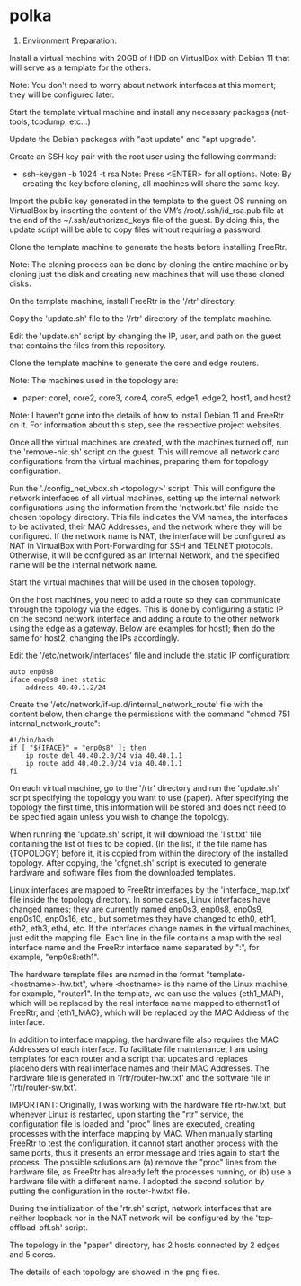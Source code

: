 # polka


1) Environment Preparation:

Install a virtual machine with 20GB of HDD on VirtualBox with Debian 11 that will serve as a template for the others.

  Note: You don't need to worry about network interfaces at this moment; they will be configured later.

Start the template virtual machine and install any necessary packages (net-tools, tcpdump, etc...)

Update the Debian packages with "apt update" and "apt upgrade".

Create an SSH key pair with the root user using the following command:
- ssh-keygen -b 1024 -t rsa
  Note: Press \<ENTER\> for all options.
  Note: By creating the key before cloning, all machines will share the same key.

Import the public key generated in the template to the guest OS running on VirtualBox by inserting the content of the VM’s /root/.ssh/id_rsa.pub file at the end of the ~/.ssh/authorized_keys file of the guest. By doing this, the update script will be able to copy files without requiring a password.

Clone the template machine to generate the hosts before installing FreeRtr.

  Note: The cloning process can be done by cloning the entire machine or by cloning just the disk and creating new machines that will use these cloned disks.

On the template machine, install FreeRtr in the '/rtr' directory.

Copy the 'update.sh' file to the '/rtr' directory of the template machine.

Edit the 'update.sh' script by changing the IP, user, and path on the guest that contains the files from this repository.

Clone the template machine to generate the core and edge routers.

  Note: The machines used in the topology are:
  - paper: core1, core2, core3, core4, core5, edge1, edge2, host1, and host2

  Note: I haven't gone into the details of how to install Debian 11 and FreeRtr on it. For information about this step, see the respective project websites.

Once all the virtual machines are created, with the machines turned off, run the 'remove-nic.sh' script on the guest. This will remove all network card configurations from the virtual machines, preparing them for topology configuration.

Run the './config_net_vbox.sh \<topology\>' script. This will configure the network interfaces of all virtual machines, setting up the internal network configurations using the information from the 'network.txt' file inside the chosen topology directory. This file indicates the VM names, the interfaces to be activated, their MAC Addresses, and the network where they will be configured. If the network name is NAT, the interface will be configured as NAT in VirtualBox with Port-Forwarding for SSH and TELNET protocols. Otherwise, it will be configured as an Internal Network, and the specified name will be the internal network name.

Start the virtual machines that will be used in the chosen topology.

On the host machines, you need to add a route so they can communicate through the topology via the edges. This is done by configuring a static IP on the second network interface and adding a route to the other network using the edge as a gateway. Below are examples for host1; then do the same for host2, changing the IPs accordingly.

Edit the '/etc/network/interfaces' file and include the static IP configuration:
```
auto enp0s8
iface enp0s8 inet static
    address 40.40.1.2/24
```
Create the '/etc/network/if-up.d/internal_network_route' file with the content below, then change the permissions with the command "chmod 751 internal_network_route":
```
#!/bin/bash
if [ "${IFACE}" = "enp0s8" ]; then
    ip route del 40.40.2.0/24 via 40.40.1.1
    ip route add 40.40.2.0/24 via 40.40.1.1
fi
```

On each virtual machine, go to the '/rtr' directory and run the 'update.sh' script specifying the topology you want to use (paper). After specifying the topology the first time, this information will be stored and does not need to be specified again unless you wish to change the topology.

When running the 'update.sh' script, it will download the 'list.txt' file containing the list of files to be copied. (In the list, if the file name has {TOPOLOGY} before it, it is copied from within the directory of the installed topology. After copying, the 'cfgnet.sh' script is executed to generate hardware and software files from the downloaded templates.

Linux interfaces are mapped to FreeRtr interfaces by the 'interface_map.txt' file inside the topology directory. In some cases, Linux interfaces have changed names; they are currently named enp0s3, enp0s8, enp0s9, enp0s10, enp0s16, etc., but sometimes they have changed to eth0, eth1, eth2, eth3, eth4, etc. If the interfaces change names in the virtual machines, just edit the mapping file. Each line in the file contains a map with the real interface name and the FreeRtr interface name separated by ":", for example, "enp0s8:eth1".

The hardware template files are named in the format "template-\<hostname\>-hw.txt", where \<hostname\> is the name of the Linux machine, for example, "router1". In the template, we can use the values {eth1_MAP}, which will be replaced by the real interface name mapped to ethernet1 of FreeRtr, and {eth1_MAC}, which will be replaced by the MAC Address of the interface.

In addition to interface mapping, the hardware file also requires the MAC Addresses of each interface. To facilitate file maintenance, I am using templates for each router and a script that updates and replaces placeholders with real interface names and their MAC Addresses. The hardware file is generated in '/rtr/router-hw.txt' and the software file in '/rtr/router-sw.txt'.

IMPORTANT: Originally, I was working with the hardware file rtr-hw.txt, but whenever Linux is restarted, upon starting the "rtr" service, the configuration file is loaded and "proc" lines are executed, creating processes with the interface mapping by MAC. When manually starting FreeRtr to test the configuration, it cannot start another process with the same ports, thus it presents an error message and tries again to start the process. The possible solutions are (a) remove the "proc" lines from the hardware file, as FreeRtr has already left the processes running, or (b) use a hardware file with a different name. I adopted the second solution by putting the configuration in the router-hw.txt file.

During the initialization of the 'rtr.sh' script, network interfaces that are neither loopback nor in the NAT network will be configured by the 'tcp-offload-off.sh' script.

The topology in the "paper" directory, has 2 hosts connected by 2 edges and 5 cores.

The details of each topology are showed in the png files.